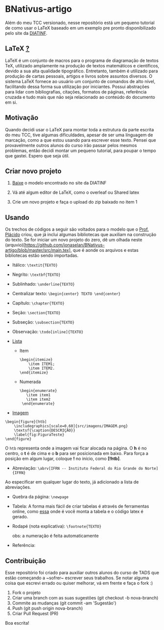 # BNativus-artigo

Além do meu TCC versionado, nesse repositório está um pequeno tutorial de como usar o LaTeX baseado em um exemplo pre pronto disponibilizado pelo site da [DIATINF](http://diatinf.ifrn.edu.br/doku.php).

## LaTeX [?](https://pt.wikipedia.org/wiki/LaTeX)

LaTeX é um conjunto de macros para o programa de diagramação de textos TeX, utilizado amplamente na produção de textos matemáticos e científicos, devido a sua alta qualidade tipográfico. Entretanto, também é utilizado para produção de cartas pessoais, artigos e livros sobre assuntos diversos. O sistema LaTeX fornece ao usuário um conjunto de comandos de alto nível, facilitando dessa forma sua utilização por iniciantes. Possui abstrações para lidar com bibliografias, citações, formatos de páginas, referência cruzada e tudo mais que não seja relacionado ao conteúdo do documento em si.

## Motivação

Quando decidi usar o LaTeX para montar toda a estrutura da parte escrita do meu TCC, tive algumas dificuldades, apesar de ser uma línguagem de marcação, como a que estou usando para escrever esse texto. Pensei que provavelmente outros alunos do curso irão passar pelos mesmos problemas, então decidi montar um pequeno tutorial, para poupar o tempo que gastei. Espero que seja útil.

## Criar novo projeto

1. [Baixe](http://diatinf.ifrn.edu.br/lib/exe/fetch.php?media=cursos:superiores:tads:praticas:tcc:modelo_tcc_latex-placido.zip) o modelo encontrado no site da DIATINF

2. Vá até algum editor de LaTeX, como o overleaf ou Shared latex

3. Crie um novo projeto e faça o upload do zip baixado no item 1

## Usando

Os trechos de códigos a seguir são voltados para o modelo que o [Prof. Plácido](https://github.com/placidoneto) criou, que já inclui algumas bibliotecas que auxiliam na construção do texto. Se for iniciar um novo projeto do zero, dê um olhada neste (arquvio)[https://github.com/jonaselan/BNativus-artigo/blob/master/src/main.tex], que é aonde os arquivos e estas bibliotecas estão sendo importadas.

- Itálico: `\textit{TEXTO}`

- Negrito: `\textbf{TEXTO} `

- Sublinhado: `\underline{TEXTO}`

- Centralizar texto:
`
\begin{center}
TEXTO
\end{center}
`
- Capítulo: `\chapter{TEXTO}`

- Seção: `\section{TEXTO}`

- Subseção: `\subsection{TEXTO}`

- Observação: `\todo[inline]{TEXTO}`

- [Lista](https://pt.wikibooks.org/wiki/Latex/Itens)

  - Item

    ```
    \begin{itemize}
        \item ITEM1;
        \item ITEM2.
    \end{itemize}
    ```
  - Numerada

    ```
    \begin{enumerate}
       \item item1
       \item item2
     \end{enumerate}
     ```

- [Imagem](https://www.sharelatex.com/learn/Inserting_Images)

```
\begin{figure}[htb]
  	\includegraphics[scale=0.60]{src/imagens/IMAGEM.png}
  	\textsf{\caption{DESCRIÇÃO}}
  	\label{fig:FiguraTeste}
\end{figure}
```

O `htb` representa onde a imagem vai ficar alocada na página. O **h** é no centro, o **t** é de cima e o **b** para ser posicionada em baixo. Para força a posição em algum lugar, coloque **!** no início, como **[!htb]**.

- Abreviação: `\abrv[IFRN -- Instituto Federal do Rio Grande do Norte]{IFRN}`

Ao especificar em qualquer lugar do texto, já adicionado a lista de abreviações.

- Quebra da página: `\newpage`

- Tabela: A forma mais fácil de criar tabelas é através de ferramentas online, como [essa](https://www.tablesgenerator.com/#) onde é você monta a tabela e o código latex é gerado.

- Rodapé (nota explicativa): `\footnote{TEXTO}`

  obs: a numeração é feita automaticamente

- Referência:

## Contribuição

Esse repositório foi criado para auxiliar outros alunos do curso de TADS que estão começando a ~sofrer~ escrever seus trabalhos. Se notar alguma coisa que escrevi errado ou quiser melhorar, vá em frente e faça o fork :)

1. Fork o projeto
2. Criar uma branch com as suas sugestões (git checkout -b nova-branch)
3. Commite as mudanças (git commit -am 'Sugestão')
4. Push (git push origin nova-branch)
5. Criar Pull Request (PR)

Boa escrita!
